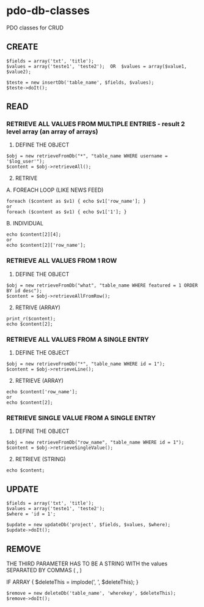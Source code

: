 # pdo-db-classes
PDO classes for CRUD



## CREATE

```
$fields = array('txt', 'title');
$values = array('teste1', 'teste2');  OR  $values = array($value1, $value2);

$teste = new insertDb('table_name', $fields, $values);
$teste->doIt();
```







## READ

### RETRIEVE ALL VALUES FROM MULTIPLE ENTRIES - result 2 level array (an array of arrays)

1. DEFINE THE OBJECT
```
$obj = new retrieveFromDb("*", "table_name WHERE username = '$log_user'");
$content = $obj->retrieveAll();
```

2. RETRIVE

A. FOREACH LOOP (LIKE NEWS FEED)
```
foreach ($content as $v1) { echo $v1['row_name']; }
or
foreach ($content as $v1) { echo $v1['1']; }
```

B. INDIVIDUAL
```
echo $content[2][4];
or
echo $content[2]['row_name'];
```



### RETRIEVE ALL VALUES FROM 1 ROW

1. DEFINE THE OBJECT
```
$obj = new retrieveFromDb("what", "table_name WHERE featured = 1 ORDER BY id desc");
$content = $obj->retrieveAllFromRow();
```

2. RETRIVE (ARRAY)
```
print_r($content);
echo $content[2];
```



### RETRIEVE ALL VALUES FROM A SINGLE ENTRY

1. DEFINE THE OBJECT
```
$obj = new retrieveFromDb("*", "table_name WHERE id = 1");
$content = $obj->retrieveLine();
```

2. RETRIEVE (ARRAY)
```
echo $content['row_name'];
or
echo $content[2];
```



### RETRIEVE SINGLE VALUE FROM A SINGLE ENTRY

1. DEFINE THE OBJECT
```
$obj = new retrieveFromDb("row_name", "table_name WHERE id = 1");
$content = $obj->retrieveSingleValue();
```

2. RETRIEVE (STRING)
```
echo $content;
```






## UPDATE
```
$fields = array('txt', 'title');
$values = array('teste1', 'teste2');
$where = 'id = 1';

$update = new updateDb('project', $fields, $values, $where);
$update->doIt();
```






## REMOVE

THE THIRD PARAMETER HAS TO BE A STRING WITH the values SEPARATED BY COMMAS ( , )

IF ARRAY { $deleteThis = implode(', ', $deleteThis); }
```
$remove = new deleteDb('table_name', 'wherekey', $deleteThis);
$remove->doIt();
```



